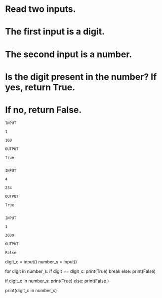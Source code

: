 # Read two inputs. 

  #  The first input is a digit. 
  #  The second input is a number. 


# Is the digit present in the number? If yes, return True.
# If no, return False.

```
INPUT

1

100

OUTPUT

True


INPUT

4

234

OUTPUT

True


INPUT

1

2000

OUTPUT

False
```

digit_c = input()
number_s = input() 

for digit in number_s: 
  if digit == digit_c:
    print(True)
    break
else:
  print(False)
  
if digit_c in number_s: 
  print(True)
else:
  print(False )

print(digit_c in number_s) 



